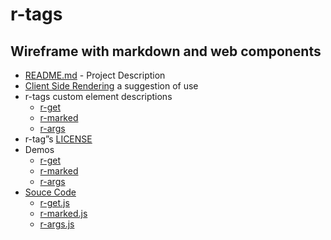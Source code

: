 
# r-tags

## Wireframe with markdown and web components

+ [README.md](page.html?main=README.md) - Project Description
+ [Client Side Rendering](page.html?main=client-side-rendering.md) a suggestion of use
+ r-tags custom element descriptions
    - [r-get](page.html?main=r-get%2FREADME.md)
    - [r-marked](page.html?main=r-marked%2FREADME.md)
    - [r-args](page.html?main=r-args%2FREADME.md)
+ r-tag&rdquo;s [LICENSE](page.html?main=LICENSE)
+ Demos
    - [r-get](r-get/demo.html)
    - [r-marked](r-marked/demo.html)
    - [r-args](r-args/demo.html)
+ [Souce Code](https://github.com/rsdoiel/r-tags)
    - [r-get.js](r-get/r-get.js)
    - [r-marked.js](r-marked/r-marked.js)
    - [r-args.js](r-args/r-args.js)


